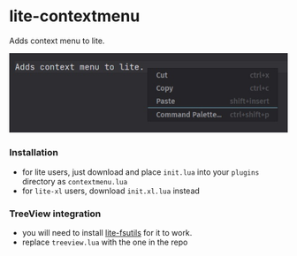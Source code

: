 # lite-contextmenu
Adds context menu to lite.

![screenshot](https://raw.githubusercontent.com/takase1121/lite-contextmenu/master/assets/screenshot.jpg)

### Installation
- for lite users, just download and place `init.lua` into your `plugins` directory as `contextmenu.lua`
- for `lite-xl` users, download `init.xl.lua` instead

### TreeView integration
- you will need to install [lite-fsutils](https://github.com/takase1121/lite-fsutils) for it to work.
- replace `treeview.lua` with the one in the repo
